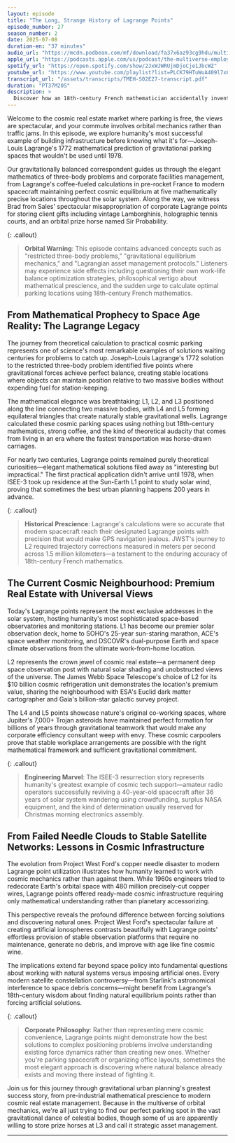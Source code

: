 ```yaml
---
layout: episode
title: "The Long, Strange History of Lagrange Points"
episode_number: 27
season_number: 2
date: 2025-07-08
duration-en: "37 minutes"
audio_url: "https://mcdn.podbean.com/mf/download/fa37x6az93cg9hdu/multiverse-employee-handbook-s02e27.mp3"
apple_url: "https://podcasts.apple.com/us/podcast/the-multiverse-employee-handbook/id1764134739"
spotify_url: "https://open.spotify.com/show/2JxWJWRUjmDjoCje1JbcWZ"
youtube_url: "https://www.youtube.com/playlist?list=PLCK79HTuWuA409l7x6iRN_icn0xZFzamp"
transcript_url: "/assets/transcripts/TMEH-S02E27-transcript.pdf"
duration: "PT37M20S"
description: >
  Discover how an 18th-century French mathematician accidentally invented cosmic parking spaces 200 years before rockets existed, launching humanity's most prescient urban planning success story. Explore the gravitational sweet spots where spacecraft achieve perfect work-life balance, from JWST's L2 refrigeration unit to the amateur radio resurrection of a 40-year-old space wanderer.
---
```


Welcome to the cosmic real estate market where parking is free, the views are spectacular, and your commute involves orbital mechanics rather than traffic jams. In this episode, we explore humanity's most successful example of building infrastructure before knowing what it's for—Joseph-Louis Lagrange's 1772 mathematical prediction of gravitational parking spaces that wouldn't be used until 1978.

Our gravitationally balanced correspondent guides us through the elegant mathematics of three-body problems and corporate facilities management, from Lagrange's coffee-fueled calculations in pre-rocket France to modern spacecraft maintaining perfect cosmic equilibrium at five mathematically precise locations throughout the solar system. Along the way, we witness Brad from Sales' spectacular misappropriation of corporate Lagrange points for storing client gifts including vintage Lamborghinis, holographic tennis courts, and an orbital prize horse named Sir Probability.

{: .callout}
> **Orbital Warning**: This episode contains advanced concepts such as "restricted three-body problems," "gravitational equilibrium mechanics," and "Lagrangian asset management protocols." Listeners may experience side effects including questioning their own work-life balance optimization strategies, philosophical vertigo about mathematical prescience, and the sudden urge to calculate optimal parking locations using 18th-century French mathematics.

## From Mathematical Prophecy to Space Age Reality: The Lagrange Legacy

The journey from theoretical calculation to practical cosmic parking represents one of science's most remarkable examples of solutions waiting centuries for problems to catch up. Joseph-Louis Lagrange's 1772 solution to the restricted three-body problem identified five points where gravitational forces achieve perfect balance, creating stable locations where objects can maintain position relative to two massive bodies without expending fuel for station-keeping.

The mathematical elegance was breathtaking: L1, L2, and L3 positioned along the line connecting two massive bodies, with L4 and L5 forming equilateral triangles that create naturally stable gravitational wells. Lagrange calculated these cosmic parking spaces using nothing but 18th-century mathematics, strong coffee, and the kind of theoretical audacity that comes from living in an era where the fastest transportation was horse-drawn carriages.

For nearly two centuries, Lagrange points remained purely theoretical curiosities—elegant mathematical solutions filed away as "interesting but impractical." The first practical application didn't arrive until 1978, when ISEE-3 took up residence at the Sun-Earth L1 point to study solar wind, proving that sometimes the best urban planning happens 200 years in advance.

{: .callout}
> **Historical Prescience**: Lagrange's calculations were so accurate that modern spacecraft reach their designated Lagrange points with precision that would make GPS navigation jealous. JWST's journey to L2 required trajectory corrections measured in meters per second across 1.5 million kilometers—a testament to the enduring accuracy of 18th-century French mathematics.

## The Current Cosmic Neighbourhood: Premium Real Estate with Universal Views

Today's Lagrange points represent the most exclusive addresses in the solar system, hosting humanity's most sophisticated space-based observatories and monitoring stations. L1 has become our premier solar observation deck, home to SOHO's 25-year sun-staring marathon, ACE's space weather monitoring, and DSCOVR's dual-purpose Earth and space climate observations from the ultimate work-from-home location.

L2 represents the crown jewel of cosmic real estate—a permanent deep space observation post with natural solar shading and unobstructed views of the universe. The James Webb Space Telescope's choice of L2 for its $10 billion cosmic refrigeration unit demonstrates the location's premium value, sharing the neighbourhood with ESA's Euclid dark matter cartographer and Gaia's billion-star galactic survey project.

The L4 and L5 points showcase nature's original co-working spaces, where Jupiter's 7,000+ Trojan asteroids have maintained perfect formation for billions of years through gravitational teamwork that would make any corporate efficiency consultant weep with envy. These cosmic carpoolers prove that stable workplace arrangements are possible with the right mathematical framework and sufficient gravitational commitment.

{: .callout}
> **Engineering Marvel**: The ISEE-3 resurrection story represents humanity's greatest example of cosmic tech support—amateur radio operators successfully reviving a 40-year-old spacecraft after 36 years of solar system wandering using crowdfunding, surplus NASA equipment, and the kind of determination usually reserved for Christmas morning electronics assembly.

## From Failed Needle Clouds to Stable Satellite Networks: Lessons in Cosmic Infrastructure

The evolution from Project West Ford's copper needle disaster to modern Lagrange point utilization illustrates how humanity learned to work with cosmic mechanics rather than against them. While 1960s engineers tried to redecorate Earth's orbital space with 480 million precisely-cut copper wires, Lagrange points offered ready-made cosmic infrastructure requiring only mathematical understanding rather than planetary accessorizing.

This perspective reveals the profound difference between forcing solutions and discovering natural ones. Project West Ford's spectacular failure at creating artificial ionospheres contrasts beautifully with Lagrange points' effortless provision of stable observation platforms that require no maintenance, generate no debris, and improve with age like fine cosmic wine.

The implications extend far beyond space policy into fundamental questions about working with natural systems versus imposing artificial ones. Every modern satellite constellation controversy—from Starlink's astronomical interference to space debris concerns—might benefit from Lagrange's 18th-century wisdom about finding natural equilibrium points rather than forcing artificial solutions.

{: .callout}
> **Corporate Philosophy**: Rather than representing mere cosmic convenience, Lagrange points might demonstrate how the best solutions to complex positioning problems involve understanding existing force dynamics rather than creating new ones. Whether you're parking spacecraft or organizing office layouts, sometimes the most elegant approach is discovering where natural balance already exists and moving there instead of fighting it.

Join us for this journey through gravitational urban planning's greatest success story, from pre-industrial mathematical prescience to modern cosmic real estate management. Because in the multiverse of orbital mechanics, we're all just trying to find our perfect parking spot in the vast gravitational dance of celestial bodies, though some of us are apparently willing to store prize horses at L3 and call it strategic asset management.

---
